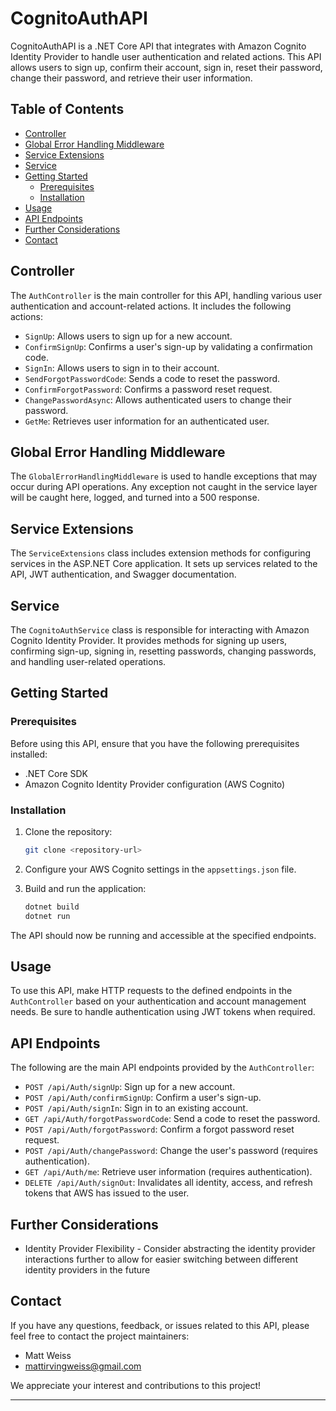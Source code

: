 # CognitoAuthAPI

CognitoAuthAPI is a .NET Core API that integrates with Amazon Cognito Identity Provider to handle user authentication and related actions. This API allows users to sign up, confirm their account, sign in, reset their password, change their password, and retrieve their user information.

## Table of Contents

- [Controller](#controller)
- [Global Error Handling Middleware](#global-error-handling-middleware)
- [Service Extensions](#service-extensions)
- [Service](#service)
- [Getting Started](#getting-started)
  - [Prerequisites](#prerequisites)
  - [Installation](#installation)
- [Usage](#usage)
- [API Endpoints](#api-endpoints)
- [Further Considerations](#further-considerations)
- [Contact](#contact)

## Controller

The `AuthController` is the main controller for this API, handling various user authentication and account-related actions. It includes the following actions:

- `SignUp`: Allows users to sign up for a new account.
- `ConfirmSignUp`: Confirms a user's sign-up by validating a confirmation code.
- `SignIn`: Allows users to sign in to their account.
- `SendForgotPasswordCode`: Sends a code to reset the password.
- `ConfirmForgotPassword`: Confirms a password reset request.
- `ChangePasswordAsync`: Allows authenticated users to change their password.
- `GetMe`: Retrieves user information for an authenticated user.

## Global Error Handling Middleware

The `GlobalErrorHandlingMiddleware` is used to handle exceptions that may occur during API operations. Any exception not caught in the service layer will be caught here, logged, and turned into a 500 response.

## Service Extensions

The `ServiceExtensions` class includes extension methods for configuring services in the ASP.NET Core application. It sets up services related to the API, JWT authentication, and Swagger documentation.

## Service

The `CognitoAuthService` class is responsible for interacting with Amazon Cognito Identity Provider. It provides methods for signing up users, confirming sign-up, signing in, resetting passwords, changing passwords, and handling user-related operations.

## Getting Started

### Prerequisites

Before using this API, ensure that you have the following prerequisites installed:

- .NET Core SDK
- Amazon Cognito Identity Provider configuration (AWS Cognito)

### Installation

1. Clone the repository:

   ```bash
   git clone <repository-url>
   ```

2. Configure your AWS Cognito settings in the `appsettings.json` file.

3. Build and run the application:

   ```bash
   dotnet build
   dotnet run
   ```

The API should now be running and accessible at the specified endpoints.

## Usage

To use this API, make HTTP requests to the defined endpoints in the `AuthController` based on your authentication and account management needs. Be sure to handle authentication using JWT tokens when required.

## API Endpoints

The following are the main API endpoints provided by the `AuthController`:

- `POST /api/Auth/signUp`: Sign up for a new account.
- `POST /api/Auth/confirmSignUp`: Confirm a user's sign-up.
- `POST /api/Auth/signIn`: Sign in to an existing account.
- `GET /api/Auth/forgotPasswordCode`: Send a code to reset the password.
- `POST /api/Auth/forgotPassword`: Confirm a forgot password reset request.
- `POST /api/Auth/changePassword`: Change the user's password (requires authentication).
- `GET /api/Auth/me`: Retrieve user information (requires authentication).
- `DELETE /api/Auth/signOut`: Invalidates all identity, access, and refresh tokens that AWS has issued to the user.

## Further Considerations
- Identity Provider Flexibility - Consider abstracting the identity provider interactions further to allow for easier switching between different identity providers in the future

## Contact

If you have any questions, feedback, or issues related to this API, please feel free to contact the project maintainers:

- Matt Weiss
- mattirvingweiss@gmail.com

We appreciate your interest and contributions to this project!

---
